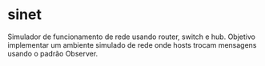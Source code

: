 sinet
=====

Simulador de funcionamento de rede usando router, switch e hub. Objetivo implementar um ambiente simulado de rede onde hosts trocam mensagens usando o padrão Observer.
